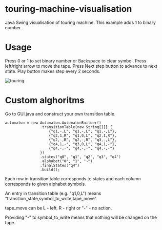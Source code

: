 # touring-machine-visualisation
Java Swing visualisation of touring machine.
This example adds 1 to binary number.

# Usage
Press 0 or 1 to set binary number or Backspace to clear symbol. Press left/right arrow to move the tape.
Press Next step button to advance to next state. Play button makes step every 2 seconds.

![touring](https://user-images.githubusercontent.com/6104069/32747772-1c1efbc6-c8ba-11e7-976b-85355b714a37.png)

# Custom alghoritms
Go to GUI.java and construct your own transition table.
```
automaton = new Automaton.AutomatonBuilder()
				.transitionTable(new String[][] {
					{"q1,-,L", "q1,-,L", "q1,-,L"},
					{"q2,1,R", "q1,0,L", "q2,1,R"},
					{"q2,-,R", "q2,-,R", "q3,-,L"},
					{"q4,1,-", "q3,0,L", "q4,1,-"},
					{"q4,-,-", "q4,-,-", "q4,-,-"}
				})
				.states("q0", "q1", "q2", "q3", "q4")
				.alphabet("0", "1", "~")
				.finalStates("q4")
				.build();
```

Each row in transition table corresponds to states and each column corresponds to given alphabet symbols.

An entry in transition table (e.g. "q1,0,L") means "transition_state,symbol_to_write,tape_move".

tape_move can be L - left, R - right or "-" - no action.

Providing "-" to symbol_to_write means that nothing will be changed on the tape.
